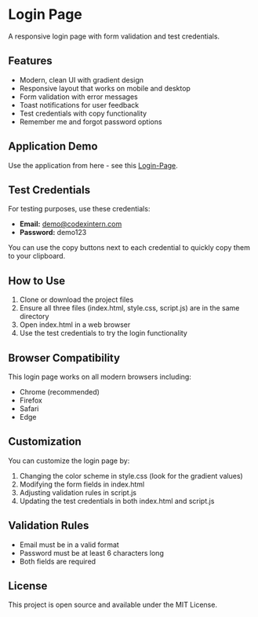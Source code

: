 # Login Page

A responsive login page with form validation and test credentials.

## Features

- Modern, clean UI with gradient design
- Responsive layout that works on mobile and desktop
- Form validation with error messages
- Toast notifications for user feedback
- Test credentials with copy functionality
- Remember me and forgot password options

## Application Demo
Use the application from here - see this [Login-Page](https://login-page-rust-tau.vercel.app/).
## Test Credentials

For testing purposes, use these credentials:

- **Email:** demo@codexintern.com
- **Password:** demo123

You can use the copy buttons next to each credential to quickly copy them to your clipboard.

## How to Use

1. Clone or download the project files
2. Ensure all three files (index.html, style.css, script.js) are in the same directory
3. Open index.html in a web browser
4. Use the test credentials to try the login functionality

## Browser Compatibility

This login page works on all modern browsers including:
- Chrome (recommended)
- Firefox
- Safari
- Edge

## Customization

You can customize the login page by:

1. Changing the color scheme in style.css (look for the gradient values)
2. Modifying the form fields in index.html
3. Adjusting validation rules in script.js
4. Updating the test credentials in both index.html and script.js

## Validation Rules

- Email must be in a valid format
- Password must be at least 6 characters long
- Both fields are required

## License

This project is open source and available under the MIT License.
